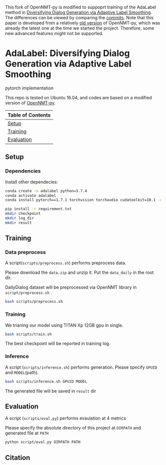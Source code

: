 This fork of OpenNMT-py is modified to suppoprt training of the AdaLabel method in [Diversifying Dialog Generation via Adaptive Label Smoothing](). The differences can be viewed by comparing the [commits](https://github.com/lemon234071/AdaLabel/commit/4b9531943a4e00f1ee8a7f4b8bf3554e2b1e0f41). Note that this paper is developed from a relatively [old version](https://github.com/lemon234071/AdaLabel/blob/master/ONMT_README.md) of OpenNMT-py, which was already the latest one at the time we started the project. Therefore, some new advanced features might not be supported. 

# AdaLabel: Diversifying Dialog Generation via Adaptive Label Smoothing

pytorch implementation

This repo is tested on Ubuntu 16.04, and codes are based on a modified version of [OpenNMT-py](https://github.com/OpenNMT/OpenNMT-py).

| Table of Contents |
|-|
| [Setup](#setup)|
| [Training](#training)|
| [Evaluation](#evaluation)|



## Setup

### Dependencies

Install other dependecies:
```bash
conda create -n adalabel python=3.7.4
conda activate adalabel
conda install pytorch==1.7.1 torchvision torchaudio cudatoolkit=10.1 -c pytorch -n adalabel 

pip install -r requirement.txt
mkdir checkpoint
mkdir log_dir
mkdir result
```



## Training

### Data preprocess
A script(`scripts/preprocess.sh`) performs preprocess data.

Please download the `data.zip`  and unzip it. Put the `data_daily` in the root dir.

DailyDialog dataset will be preprocessed via OpenNMT library  in ```script/preprocess.sh``` .

```bash
bash scripts/preprocess.sh
```


### Training 

We trianing our model using TITAN  Xp  12GB gpu in single.

```bash
bash scripts/train.sh
```

The best checkpoint will be reported in training log.

### Inference

A script (`scripts/inference.sh`) performs generation.
Please specify `GPUID` and `MODEL`(path).

```bash
bash scripts/inference.sh GPUID MODEL
```

The generated file will be saved in `result` dir


## Evaluation

A script (`scripts/eval.py`) performs evaulation at 4 metrics

Please specify the absolute directory of this project at ```DIRPATH``` and generated file at ```PATH```

```bash
python script/eval.py DIRPATH PATH
```

## Citation